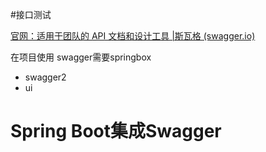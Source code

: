 #接口测试

[官网：适用于团队的 API 文档和设计工具 |斯瓦格 (swagger.io)](https://swagger.io/)

在项目使用 swagger需要springbox
- swagger2
- ui

# Spring Boot集成Swagger
